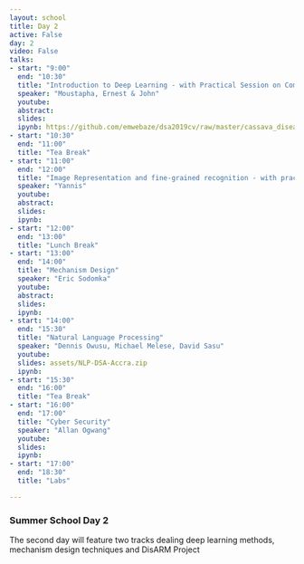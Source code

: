 ```yaml
---
layout: school
title: Day 2
active: False
day: 2
video: False
talks:
- start: "9:00"
  end: "10:30"
  title: "Introduction to Deep Learning - with Practical Session on Computer Vision"
  speaker: "Moustapha, Ernest & John" 
  youtube:
  abstract: 
  slides:  
  ipynb: https://github.com/emwebaze/dsa2019cv/raw/master/cassava_disease_detection.ipynb
- start: "10:30"
  end: "11:00"
  title: "Tea Break"
- start: "11:00"
  end: "12:00"
  title: "Image Representation and fine-grained recognition - with practical session"
  speaker: "Yannis"
  youtube:
  abstract:
  slides:
  ipynb:
- start: "12:00"
  end: "13:00"
  title: "Lunch Break"
- start: "13:00"
  end: "14:00"
  title: "Mechanism Design"
  speaker: "Eric Sodomka"
  youtube:
  abstract:
  slides:
  ipynb:
- start: "14:00"
  end: "15:30"
  title: "Natural Language Processing"
  speaker: "Dennis Owusu, Michael Melese, David Sasu"
  youtube:
  slides: assets/NLP-DSA-Accra.zip
  ipynb:
- start: "15:30"
  end: "16:00"
  title: "Tea Break"
- start: "16:00"
  end: "17:00"
  title: "Cyber Security"
  speaker: "Allan Ogwang"
  youtube:
  slides: 
  ipynb:
- start: "17:00"
  end: "18:30"
  title: "Labs"

---
```


<h3> Summer School Day 2 </h3>

<p>The second day will feature two tracks dealing deep learning methods, mechanism design techniques and DisARM Project</p>
